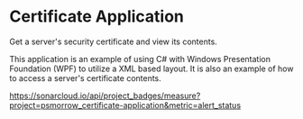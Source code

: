 # Certificate Application
Get a server's security certificate and view its contents.

This application is an example of using C# with Windows Presentation Foundation (WPF) to utilize a XML based layout. It is also an example of how to access a server's certificate contents.

https://sonarcloud.io/api/project_badges/measure?project=psmorrow_certificate-application&metric=alert_status

